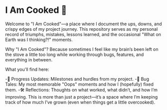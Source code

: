# I Am Cooked 🍳
Welcome to "I Am Cooked"—a place where I document the ups, downs, and crispy edges of my project journey. This repository serves as my personal record of triumphs, mistakes, lessons learned, and the occasional "What on Earth was I thinking?!" moments.

Why "I Am Cooked"?
Because sometimes I feel like my brain’s been left on the stove a little too long while working through bugs, features, and everything in between.

What you'll find here:

-🚧 Progress Updates: Milestones and hurdles from my project.
-🐛 Bug Tales: My most memorable "Oops" moments and how I (hopefully) fixed them.
-🛠️ Reflections: Thoughts on what worked, what didn’t, and how I’m improving.
This is more than just a project—it’s a space where I’m keeping track of how much I’ve grown (even when things get a little overcooked).
